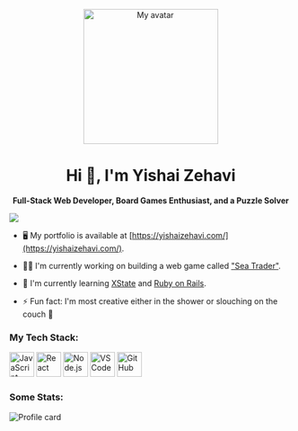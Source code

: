 <!-- <p align="center"><img src="https://github.com/user-attachments/assets/63a747f7-214e-4acb-a1dc-81133ec3dd81" alt="Yishai Zehavi profile" width="240" /></p> -->
<p align="center"><img src="https://github.com/user-attachments/assets/97a025f9-abc6-4dbf-acf4-f9107ba2960c" alt="My avatar" width="240" /></p>

<h1 align="center">Hi 👋, I'm Yishai Zehavi</h1>
<p align="center"><strong>Full-Stack Web Developer, Board Games Enthusiast, and a Puzzle Solver</strong></p>

![](https://komarev.com/ghpvc/?username=zyishai&style=for-the-badge&abbreviated=true)  

- :desktop_computer: My portfolio is available at [https://yishaizehavi.com/](https://yishaizehavi.com/).

- :man_technologist: I'm currently working on building a web game called ["Sea Trader"](https://github.com/zyishai/sea-trader).

- :seedling: I'm currently learning [XState](https://stately.ai/docs/xstate) and [Ruby on Rails](https://rubyonrails.org).

- :zap: Fun fact: I'm most creative either in the shower or slouching on the couch 🫢

<!-- - :zap: Fun fact about me: -->


### My Tech Stack:
<a href="https://developer.mozilla.org/en-US/docs/Web/JavaScript" target="_blank"><img src="https://user-images.githubusercontent.com/74038190/212257454-16e3712e-945a-4ca2-b238-408ad0bf87e6.gif" alt="JavaScript" height="44" /></a> <a href="https://react.dev" target="_blank"><img src="https://user-images.githubusercontent.com/74038190/212257467-871d32b7-e401-42e8-a166-fcfd7baa4c6b.gif" alt="React" height="44" /></a> <a href="https://nodejs.org/en" target="_blank"><img src="https://user-images.githubusercontent.com/74038190/212257460-738ff738-247f-4445-a718-cdd0ca76e2db.gif" alt="Node.js" height="44" /></a> <a href="https://code.visualstudio.com/docs" target="_blank"><img src="https://user-images.githubusercontent.com/74038190/212257465-7ce8d493-cac5-494e-982a-5a9deb852c4b.gif" alt="VS Code" height="44" /></a> <a href="https://github.com" target="_blank"><img src="https://user-images.githubusercontent.com/74038190/212257468-1e9a91f1-b626-4baa-b15d-5c385dfa7ed2.gif" alt="GitHub" height="44" /></a>


### Some Stats:
![Profile card](http://github-profile-summary-cards.vercel.app/api/cards/profile-details?username=zyishai&theme=prussian)

<!--
**zyishai/zyishai** is a ✨ _special_ ✨ repository because its `README.md` (this file) appears on your GitHub profile.

Here are some ideas to get you started:

- 🔭 I’m currently working on ...
- 🌱 I’m currently learning ...
- 👯 I’m looking to collaborate on ...
- 🤔 I’m looking for help with ...
- 💬 Ask me about ...
- 📫 How to reach me: ...
- 😄 Pronouns: ...
- ⚡ Fun fact: ...
-->
